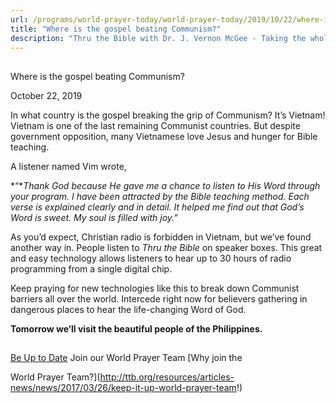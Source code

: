 ```yaml
---
url: /programs/world-prayer-today/world-prayer-today/2019/10/22/where-is-the-gospel-beating-communism
title: "Where is the gospel beating Communism?"
description: "Thru the Bible with Dr. J. Vernon McGee - Taking the whole Word to the whole world"
---
```







## 
 Where is the gospel beating Communism?


October 22, 2019




In what country is the gospel breaking the grip of Communism? It’s Vietnam! Vietnam is one of the last remaining Communist countries. But despite government opposition, many Vietnamese love Jesus and hunger for Bible teaching. 


A listener named Vim wrote, 


*“**Thank God because He gave me a chance to listen to His Word through your program. I have been attracted by the Bible teaching method. Each verse is explained clearly and in detail. It helped me find out that God’s Word is sweet. My soul is filled with joy.”* 


As you’d expect, Christian radio is forbidden in Vietnam, but we’ve found another way in. People listen to *Thru the Bible* on speaker boxes. This great and easy technology allows listeners to hear up to 30 hours of radio programming from a single digital chip.  


Keep praying for new technologies like this to break down Communist barriers all over the world. Intercede right now for believers gathering in dangerous places to hear the life-changing Word of God. 


**Tomorrow we’ll visit the beautiful people of the Philippines.**







## 




[Be Up to Date](http://feeds.feedburner.com/WorldPrayerToday "World Prayer Today RSS Feed")
Join our World Prayer Team
[Why join the  

World Prayer Team?](http://ttb.org/resources/articles-news/news/2017/03/26/keep-it-up-world-prayer-team!)




